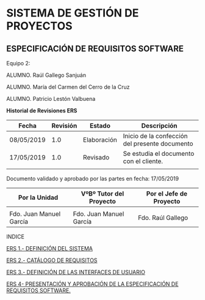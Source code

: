 # SISTEMA DE GESTIÓN DE PROYECTOS

## **ESPECIFICACIÓN DE REQUISITOS SOFTWARE**

Equipo 2:

ALUMNO. Raúl Gallego Sanjuán

ALUMNO. María del Carmen del Cerro de la Cruz

ALUMNO. Patricio Lestón Valbuena

**Historial de Revisiones ERS**

| **Fecha**  | **Revisión** | **Estado**  | **Descripción**                                |
|------------|--------------|-------------|------------------------------------------------|
| 08/05/2019 | 1.0          | Elaboración | Inicio de la confección del presente documento |
| 17/05/2019 | 1.0          | Revisado    | Se estudia el documento con el cliente.        |
|            |              |             |                                                |

Documento validado y aprobado por las partes en fecha: 17/05/2019

| Por la Unidad | VºBº Tutor del Proyecto           | Por el Jefe de Proyecto   |
|------------------------------------------------------|-----------------------------------|---------------------------|
|                                                      |                                   |                           |
| Fdo. Juan Manuel García                     | Fdo. Juan Manuel García | Fdo. Raúl Gallego  |

INDICE

[ERS 1.- DEFINICIÓN DEL SISTEMA](docs/ers1.md)

[ERS 2.- CATÁLOGO DE REQUISITOS](docs/ers2.md)

[ERS 3.- DEFINICIÓN DE LAS INTERFACES DE USUARIO](docs/ers3.md)

[ERS 4- PRESENTACIÓN Y APROBACIÓN DE LA ESPECIFICACIÓN DE REQUISITOS SOFTWARE.](docs/ers4.md)

